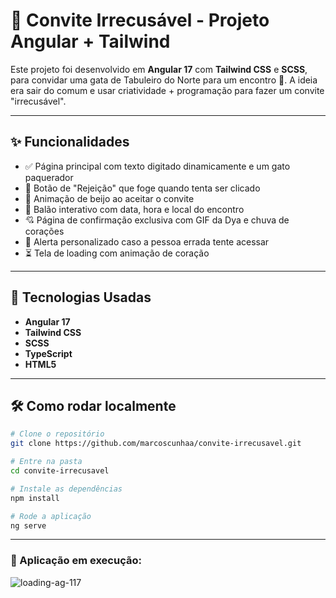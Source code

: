 # 💌 Convite Irrecusável - Projeto Angular + Tailwind

Este projeto foi desenvolvido em **Angular 17** com **Tailwind CSS** e **SCSS**, para convidar uma gata de Tabuleiro do Norte para um encontro 🥂. A ideia era sair do comum e usar criatividade + programação para fazer um convite "irrecusável".

---

## ✨ Funcionalidades

- ✅ Página principal com texto digitado dinamicamente e um gato paquerador
- 💞 Botão de "Rejeição" que foge quando tenta ser clicado
- 💋 Animação de beijo ao aceitar o convite
- 📅 Balão interativo com data, hora e local do encontro
- 💘 Página de confirmação exclusiva com GIF da Dya e chuva de corações
- 🚫 Alerta personalizado caso a pessoa errada tente acessar
- ⏳ Tela de loading com animação de coração

---

## 🚀 Tecnologias Usadas

- **Angular 17**
- **Tailwind CSS**
- **SCSS**
- **TypeScript**
- **HTML5**

---

## 🛠️ Como rodar localmente

```bash
# Clone o repositório
git clone https://github.com/marcoscunhaa/convite-irrecusavel.git

# Entre na pasta
cd convite-irrecusavel

# Instale as dependências
npm install

# Rode a aplicação
ng serve
```

___

### 🎯 Aplicação em execução:

![loading-ag-117](assets/app.gif "application")


